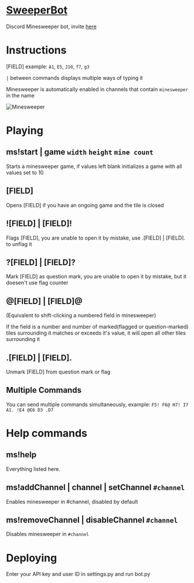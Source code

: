 # [SweeperBot](https://top.gg/bot/817765850915274763)
Discord Minesweeper bot, invite [here](https://top.gg/bot/817765850915274763/invite/)


# Instructions

[FIELD] example: `A1`, `E5`, `J10`, `f7`, `g3`

`|` between commands displays multiple ways of typing it

Minesweeper is automatically enabled in channels that contain `minesweeper` in the name

![Minesweeper](https://cdn.discordapp.com/attachments/795406810844495944/819693160988278814/unknown.png)

# Playing


## ms!start | game `width` `height` `mine count`

Starts a minesweeper game, if values left blank initializes a game with all values set to 10


## [FIELD]

Opens [FIELD] if you have an ongoing game and the tile is closed


## ![FIELD] | [FIELD]!

Flags [FIELD], you are unable to open it by mistake, use .[FIELD] | [FIELD]. to unflag it


## ?[FIELD] | [FIELD]?

Mark [FIELD] as question mark, you are unable to open it by mistake, but it doesen't use flag counter


## @[FIELD] | [FIELD]@

(Equivalent to shift-clicking a numbered field in minesweeper)

If the field is a number and number of marked(flagged or question-marked) tiles surrounding it matches or exceeds it's value, it will open all other tiles surrounding it


## .[FIELD] | [FIELD].

Unmark [FIELD] from question mark or flag


## Multiple Commands

You can send multiple commands simultaneously, example: `F5! F6@ H7! I7 A1. !E4 @E6 D3 .D7`


# Help commands


## ms!help

Everything listed here.


## ms!addChannel | channel | setChannel `#channel`

Enables minesweeper in #channel, disabled by default


## ms!removeChannel | disableChannel `#channel`

Disables minesweeper in `#channel`


# Deploying
Enter your API key and user ID in settings.py and run bot.py
